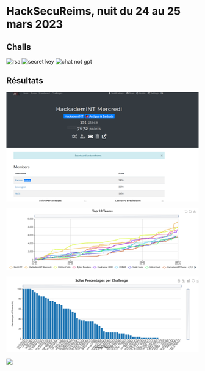 # HackSecuReims, nuit du 24 au 25 mars 2023

## Challs

![rsa](./crypto/rsa)
![secret key](./misc/secret_key)
![chat not gpt](./web/chat_not_gpt)

## Résultats

![](./final.png)

![](./score.png)

![](./stats.png)

![](./reward.png)
